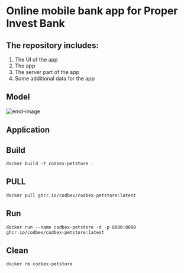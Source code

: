 # Online mobile bank app for Proper Invest Bank

## The repository includes:
1. The UI of the app
2. The app
3. The server part of the app
4. Some additional data for the app

## Model

![emd-image](https://github-production-user-asset-6210df.s3.amazonaws.com/80454439/259375599-399094b7-78eb-4c47-a226-47f3fefe8f61.jpg)

## Application
## Build

	docker build -t codbex-petstore .
 
## PULL

	docker pull ghcr.io/codbex/codbex-petstore:latest

## Run

	docker run --name codbex-petstore -d -p 8080:8080 ghcr.io/codbex/codbex-petstore:latest
 
## Clean

	docker rm codbex-petstore

   
